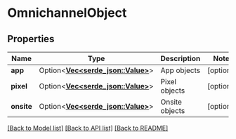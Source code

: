 # OmnichannelObject

## Properties

Name | Type | Description | Notes
------------ | ------------- | ------------- | -------------
**app** | Option<[**Vec<serde_json::Value>**](serde_json::Value.md)> | App objects | [optional]
**pixel** | Option<[**Vec<serde_json::Value>**](serde_json::Value.md)> | Pixel objects | [optional]
**onsite** | Option<[**Vec<serde_json::Value>**](serde_json::Value.md)> | Onsite objects | [optional]

[[Back to Model list]](../README.md#documentation-for-models) [[Back to API list]](../README.md#documentation-for-api-endpoints) [[Back to README]](../README.md)


